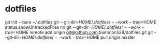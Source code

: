 # dotfiles
git init --bare ~/.dotfiles
git --git-dir=$HOME/.dotfiles/ --work-tree=$HOME status.showUntrackedFiles no
git --git-dir=$HOME/.dotfiles/ --work-tree=$HOME remote add origin git@github.com:Summon528/dotfiles.git
git --git-dir=$HOME/.dotfiles/ --work-tree=$HOME pull origin master
